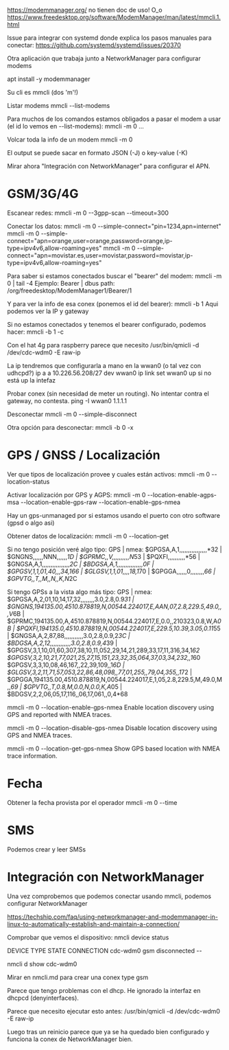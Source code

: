 https://modemmanager.org/
  no tienen doc de uso! O_o
https://www.freedesktop.org/software/ModemManager/man/latest/mmcli.1.html

Issue para integrar con systemd donde explica los pasos manuales para conectar:
https://github.com/systemd/systemd/issues/20370

Otra aplicación que trabaja junto a NetworkManager para configurar modems

apt install -y modemmanager

Su cli es mmcli (dos 'm'!)

Listar modems
mmcli --list-modems

Para muchos de los comandos estamos obligados a pasar el modem a usar (el id lo vemos en --list-modems):
mmcli -m 0 ...

Volcar toda la info de un modem
mmcli -m 0

El output se puede sacar en formato JSON (-J) o key-value (-K)

Mirar ahora "Integración con NetworkManager" para configurar el APN.


# GSM/3G/4G
Escanear redes:
mmcli -m 0 --3gpp-scan --timeout=300

Conectar los datos:
mmcli -m 0 --simple-connect="pin=1234,apn=internet"
mmcli -m 0 --simple-connect="apn=orange,user=orange,password=orange,ip-type=ipv4v6,allow-roaming=yes"
mmcli -m 0 --simple-connect="apn=movistar.es,user=movistar,password=movistar,ip-type=ipv4v6,allow-roaming=yes"

Para saber si estamos conectados buscar el "bearer" del modem:
mmcli -m 0 | tail -4
Ejemplo:
Bearer   |               dbus path: /org/freedesktop/ModemManager1/Bearer/1

Y para ver la info de esa conex (ponemos el id del bearer):
mmcli -b 1
Aqui podemos ver la IP y gateway

Si no estamos conectados y tenemos el bearer configurado, podemos hacer:
mmcli -b 1 -c

Con el hat 4g para raspberry parece que necesito
/usr/bin/qmicli -d /dev/cdc-wdm0 -E raw-ip

La ip tendremos que configurarla a mano en la wwan0 (o tal vez con udhcpd?)
ip a a 10.226.56.208/27 dev wwan0
ip link set wwan0 up
  si no está up la intefaz

Probar conex (sin necesidad de meter un routing). No intentar contra el gateway, no contesta.
ping -I wwan0 1.1.1.1


Desconectar
mmcli -m 0 --simple-disconnect

Otra opción para desconectar:
mmcli -b 0 -x


# GPS / GNSS / Localización
Ver que tipos de localización provee y cuales están activos:
mmcli -m 0 --location-status

Activar localización por GPS y AGPS:
mmcli -m 0 --location-enable-agps-msa --location-enable-gps-raw --location-enable-gps-nmea

Hay un gps-unmanaged por si estamos usando el puerto con otro software (gpsd o algo asi)

Obtener datos de localización:
mmcli -m 0 --location-get

Si no tengo posición veré algo tipo:
  GPS | nmea: $GPGSA,A,1,,,,,,,,,,,,,,,,*32
      |       $GNGNS,,,,,,NNN,,,,,,*1D
      |       $GPRMC,,V,,,,,,,,,,N*53
      |       $PQXFI,,,,,,,,,,*56
      |       $GNGSA,A,1,,,,,,,,,,,,,,,,*2C
      |       $BDGSA,A,1,,,,,,,,,,,,,,,*0F
      |       $GPGSV,1,1,01,40,,,34,1*66
      |       $GLGSV,1,1,01,,,,18,1*70
      |       $GPGGA,,,,,,0,,,,,,,,*66
      |       $GPVTG,,T,,M,,N,,K,N*2C


Si tengo GPSs a la vista algo más tipo:
  GPS | nmea: $GPGSA,A,2,01,10,14,17,32,,,,,,,,3.0,2.8,0.9*31
      |       $GNGNS,194135.00,4510.878819,N,00544.224017,E,AAN,07,2.8,229.5,49.0,,,V*6B
      |       $GPRMC,194135.00,A,4510.878819,N,00544.224017,E,0.0,,210323,0.8,W,A*0B
      |       $PQXFI,194135.0,4510.878819,N,00544.224017,E,229.5,10.39,3.05,0.11*55
      |       $GNGSA,A,2,87,88,,,,,,,,,,,3.0,2.8,0.9,2*3C
      |       $BDGSA,A,2,12,,,,,,,,,,,,3.0,2.8,0.9,4*39
      |       $GPGSV,3,1,10,01,60,307,38,10,11,052,29,14,21,289,33,17,11,316,34,1*62
$GPGSV,3,2,10,21,77,021,25,27,15,151,23,32,35,064,37,03,34,232,,1*60
$GPGSV,3,3,10,08,46,167,,22,39,109,,1*6D
      |       $GLGSV,3,2,11,71,57,053,22,86,48,098,,77,01,255,,79,04,355,,1*72
      |       $GPGGA,194135.00,4510.878819,N,00544.224017,E,1,05,2.8,229.5,M,49.0,M,,*69
      |       $GPVTG,,T,0.8,M,0.0,N,0.0,K,A*05
      |       $BDGSV,2,2,06,05,17,116,,06,17,061,,0,4*68



mmcli -m 0 --location-enable-gps-nmea
Enable location discovery using GPS and reported with NMEA traces.

mmcli -m 0 --location-disable-gps-nmea
Disable location discovery using GPS and NMEA traces.

mmcli -m 0 --location-get-gps-nmea
Show GPS based location with NMEA trace information.


# Fecha
Obtener la fecha provista por el operador
mmcli -m 0 --time

# SMS
Podemos crear y leer SMSs


# Integración con NetworkManager
Una vez comprobemos que podemos conectar usando mmcli, podemos configurar NetworkManager

https://techship.com/faq/using-networkmanager-and-modemmanager-in-linux-to-automatically-establish-and-maintain-a-connection/

Comprobar que vemos el dispositivo:
nmcli device status

DEVICE         TYPE      STATE                   CONNECTION
cdc-wdm0       gsm       disconnected            --


nmcli d show cdc-wdm0

Mirar en nmcli.md para crear una conex type gsm

Parece que tengo problemas con el dhcp.
He ignorado la interfaz en dhcpcd (denyinterfaces).

Parece que necesito ejecutar esto antes:
/usr/bin/qmicli -d /dev/cdc-wdm0 -E raw-ip

Luego tras un reinicio parece que ya se ha quedado bien configurado y funciona la conex de NetworkManager bien.

